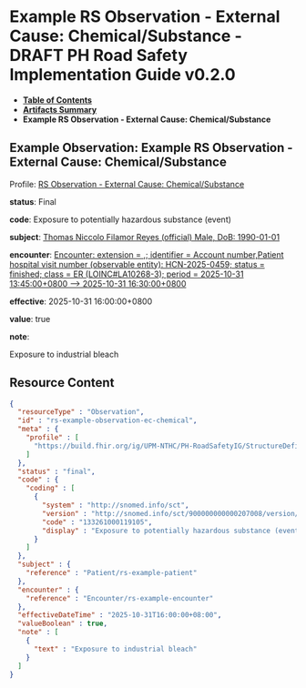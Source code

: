 # Example RS Observation - External Cause: Chemical/Substance - DRAFT PH Road Safety Implementation Guide v0.2.0

* [**Table of Contents**](toc.md)
* [**Artifacts Summary**](artifacts.md)
* **Example RS Observation - External Cause: Chemical/Substance**

## Example Observation: Example RS Observation - External Cause: Chemical/Substance

Profile: [RS Observation - External Cause: Chemical/Substance](StructureDefinition-rs-observation-ec-chemical.md)

**status**: Final

**code**: Exposure to potentially hazardous substance (event)

**subject**: [Thomas Niccolo Filamor Reyes (official) Male, DoB: 1990-01-01](Patient-rs-example-patient.md)

**encounter**: [Encounter: extension = ,; identifier = Account number,Patient hospital visit number (observable entity): HCN-2025-0459; status = finished; class = ER (LOINC#LA10268-3); period = 2025-10-31 13:45:00+0800 --> 2025-10-31 16:30:00+0800](Encounter-rs-example-encounter.md)

**effective**: 2025-10-31 16:00:00+0800

**value**: true

**note**: 

> 

Exposure to industrial bleach




## Resource Content

```json
{
  "resourceType" : "Observation",
  "id" : "rs-example-observation-ec-chemical",
  "meta" : {
    "profile" : [
      "https://build.fhir.org/ig/UPM-NTHC/PH-RoadSafetyIG/StructureDefinition/rs-observation-ec-chemical"
    ]
  },
  "status" : "final",
  "code" : {
    "coding" : [
      {
        "system" : "http://snomed.info/sct",
        "version" : "http://snomed.info/sct/900000000000207008/version/20241001",
        "code" : "133261000119105",
        "display" : "Exposure to potentially hazardous substance (event)"
      }
    ]
  },
  "subject" : {
    "reference" : "Patient/rs-example-patient"
  },
  "encounter" : {
    "reference" : "Encounter/rs-example-encounter"
  },
  "effectiveDateTime" : "2025-10-31T16:00:00+08:00",
  "valueBoolean" : true,
  "note" : [
    {
      "text" : "Exposure to industrial bleach"
    }
  ]
}

```
